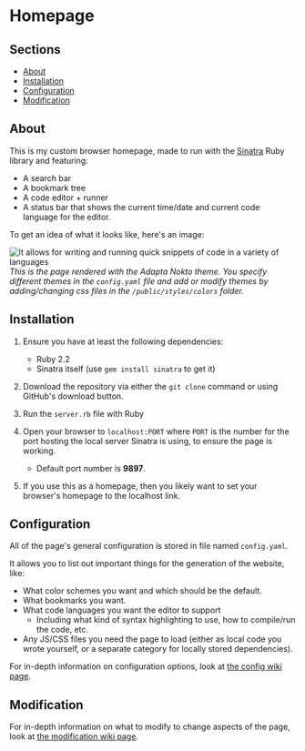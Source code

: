 # Homepage

##  Sections

- [About](https://github.com/JCabr/homepage#about)
- [Installation](https://github.com/JCabr/homepage#installation)
- [Configuration](https://github.com/JCabr/homepage#configuration)
- [Modification](https://github.com/JCabr/homepage#modifcation)

## About

This is my custom browser homepage, made to run with the
[Sinatra](https://github.com/sinatra/sinatra)
Ruby library and featuring:
- A search bar
- A bookmark tree
- A code editor + runner
- A status bar that shows the current time/date and current code language
  for the editor.


To get an idea of what it looks like, here's an image:

![It allows for writing and running quick snippets of code in a variety
  of languages](homepage_pic.png)
*This is the page rendered with the Adapta Nokto theme.*
*You specify different themes in the `config.yaml` file and add or modify*
*themes by adding/changing css files in the `/public/styles/colors` folder.*

## Installation

1) Ensure you have at least the following dependencies:
    - Ruby 2.2
    - Sinatra itself (use `gem install sinatra` to get it)

2) Download the repository via either the `git clone` command or using
   GitHub's download button.

3) Run the `server.rb` file with Ruby

4) Open your browser to `localhost:PORT` where `PORT` is the number for the
   port hosting the local server Sinatra is using, to ensure the page is
   working.
    - Default port number is **9897**.

5) If you use this as a homepage, then you likely want to set your browser's
   homepage to the localhost link.

## Configuration

All of the page's general configuration is stored in file named `config.yaml`.

It allows you to list out important things for the generation of the website,
like:
  - What color schemes you want and which should be the default.
  - What bookmarks you want.
  - What code languages you want the editor to support
    - Including what kind of syntax highlighting to use, how to compile/run
      the code, etc.
  - Any JS/CSS files you need the page to load (either as local code you
    wrote yourself, or a separate category for locally stored dependencies).

For in-depth information on configuration options, look at
[the config wiki page](link_goes_here).

## Modification

For in-depth information on what to modify to change aspects of the page,
look at [the modification wiki page](link_goes_here).
